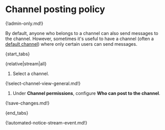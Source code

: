 # Channel posting policy

{!admin-only.md!}

By default, anyone who belongs to a channel can also send messages to
the channel. However, sometimes it's useful to have a channel (often a
[default channel](/help/set-default-channels-for-new-users)) where only
certain users can send messages.

{start_tabs}

{relative|stream|all}

1. Select a channel.

{!select-channel-view-general.md!}

1. Under **Channel permissions**, configure **Who can post to the channel**.

{!save-changes.md!}

{end_tabs}

{!automated-notice-stream-event.md!}
